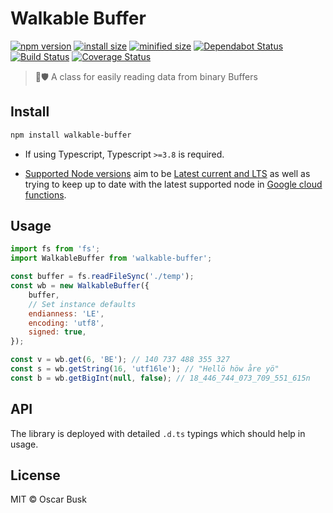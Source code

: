 # Walkable Buffer

[![npm version](https://badgen.net/npm/v/walkable-buffer)](https://www.npmjs.com/package/walkable-buffer)
[![install size](https://badgen.net/packagephobia/publish/walkable-buffer)](https://packagephobia.now.sh/result?p=walkable-buffer)
[![minified size](https://badgen.net/bundlephobia/min/walkable-buffer)](https://bundlephobia.com/result?p=walkable-buffer)
[![Dependabot Status](https://api.dependabot.com/badges/status?host=github&repo=oBusk/walkable-buffer)](https://dependabot.com)
[![Build Status](https://travis-ci.com/oBusk/walkable-buffer.svg?branch=master)](https://travis-ci.com/oBusk/walkable-buffer)
[![Coverage Status](https://coveralls.io/repos/github/oBusk/walkable-buffer/badge.svg?branch=master)](https://coveralls.io/github/oBusk/walkable-buffer?branch=master)

> 🚶🛡️ A class for easily reading data from binary Buffers

## Install

```bash
npm install walkable-buffer
```

* If using Typescript, Typescript `>=3.8` is required.

* [Supported Node versions](./package.json#L24-L26) aim to be
[Latest current and LTS](https://nodejs.org/en/download/releases/) as well as trying to keep up to date
with the latest supported node in
[Google cloud functions](https://cloud.google.com/functions/docs/concepts/nodejs-10-runtime).

## Usage

```js
import fs from 'fs';
import WalkableBuffer from 'walkable-buffer';

const buffer = fs.readFileSync('./temp');
const wb = new WalkableBuffer({
    buffer,
    // Set instance defaults
    endianness: 'LE',
    encoding: 'utf8',
    signed: true,
});

const v = wb.get(6, 'BE'); // 140 737 488 355 327
const s = wb.getString(16, 'utf16le'); // "Hellö höw åre yö"
const b = wb.getBigInt(null, false); // 18_446_744_073_709_551_615n
```

## API

The library is deployed with detailed `.d.ts` typings which should help in usage.

## License

MIT © Oscar Busk
